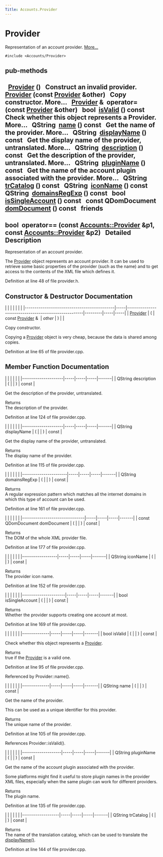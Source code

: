 ```yaml
---
Title: Accounts.Provider
---
```

        
Provider
========

Representation of an account provider. [More...](#details)

`#include <Accounts/Provider>`

pub-methods
------------------------------------------------------

 
<a href="#a0a281cda2c25f17e851f76142d4527a0">Provider</a> ()
 
Construct an invalid provider.
 
 
<a href="#abff16d2acc53f89d7f633e85a4b90634">Provider</a> (const <a href="index.html">Provider</a> &other)
 
Copy constructor. More...
 
<a href="index.html">Provider</a> & 
**operator=** (const <a href="index.html">Provider</a> &other)
 
bool 
<a href="#aac1b70a2ed67ead038c4d3f5ac4d8a81">isValid</a> () const
 
Check whether this object represents a Provider. More...
 
QString 
<a href="#a2b0a198f837184bf6fff555cee3ce770">name</a> () const
 
Get the name of the provider. More...
 
QString 
<a href="#a9def71dea12661002bb3a63b3b91d08d">displayName</a> () const
 
Get the display name of the provider, untranslated. More...
 
QString 
<a href="#aeaebc63d2181b1a4506603f4e03f1275">description</a> () const
 
Get the description of the provider, untranslated. More...
 
QString 
<a href="#ac7fe5a9dd669a037edfa2930803311a5">pluginName</a> () const
 
Get the name of the account plugin associated with the provider. More...
 
QString 
<a href="#a6c73afd4753195ea4eee794c95a770dd">trCatalog</a> () const
 
QString 
<a href="#a038b22680aca535f9972908fe2f1f6a1">iconName</a> () const
 
QString 
<a href="#ab0c2fc656cae3b09e456ec0747315ecc">domainsRegExp</a> () const
 
bool 
<a href="#aa785668bfd84285ad40299410c02367d">isSingleAccount</a> () const
 
const QDomDocument 
<a href="#a305fe3a04c76c8069c3465621a7967cc">domDocument</a> () const
 
friends
----------------------------------

bool 
**operator==** (const <a href="index.html">Accounts::Provider</a> &p1, const <a href="index.html">Accounts::Provider</a> &p2)
 
<span id="details"></span>
Detailed Description
--------------------

Representation of an account provider.

The <a href="index.html" title="Representation of an account provider. ">Provider</a> object represents an account provider. It can be used to retrieve some basic properties of the provider (such as the name) and to get access to the contents of the XML file which defines it.

Definition at line 48 of file provider.h.

Constructor & Destructor Documentation
--------------------------------------

<span id="abff16d2acc53f89d7f633e85a4b90634" class="anchor"></span>
|                                              |     |                                                       |         |     |     |
|----------------------------------------------|-----|-------------------------------------------------------|---------|-----|-----|
| <a href="index.html">Provider</a> | (   | const <a href="index.html">Provider</a> &  | *other* | )   |     |

Copy constructor.

Copying a <a href="index.html" title="Representation of an account provider. ">Provider</a> object is very cheap, because the data is shared among copies.

Definition at line 65 of file provider.cpp.

Member Function Documentation
-----------------------------

<span id="aeaebc63d2181b1a4506603f4e03f1275" class="anchor"></span>
|                     |     |     |     |       |
|---------------------|-----|-----|-----|-------|
| QString description | (   |     | )   | const |

Get the description of the provider, untranslated.

Returns  
The description of the provider.

Definition at line 124 of file provider.cpp.

<span id="a9def71dea12661002bb3a63b3b91d08d" class="anchor"></span>
|                     |     |     |     |       |
|---------------------|-----|-----|-----|-------|
| QString displayName | (   |     | )   | const |

Get the display name of the provider, untranslated.

Returns  
The display name of the provider.

Definition at line 115 of file provider.cpp.

<span id="ab0c2fc656cae3b09e456ec0747315ecc" class="anchor"></span>
|                       |     |     |     |       |
|-----------------------|-----|-----|-----|-------|
| QString domainsRegExp | (   |     | )   | const |

Returns  
A regular expression pattern which matches all the internet domains in which this type of account can be used.

Definition at line 161 of file provider.cpp.

<span id="a305fe3a04c76c8069c3465621a7967cc" class="anchor"></span>
|                                |     |     |     |       |
|--------------------------------|-----|-----|-----|-------|
| const QDomDocument domDocument | (   |     | )   | const |

Returns  
The DOM of the whole XML provider file.

Definition at line 177 of file provider.cpp.

<span id="a038b22680aca535f9972908fe2f1f6a1" class="anchor"></span>
|                  |     |     |     |       |
|------------------|-----|-----|-----|-------|
| QString iconName | (   |     | )   | const |

Returns  
The provider icon name.

Definition at line 152 of file provider.cpp.

<span id="aa785668bfd84285ad40299410c02367d" class="anchor"></span>
|                      |     |     |     |       |
|----------------------|-----|-----|-----|-------|
| bool isSingleAccount | (   |     | )   | const |

Returns  
Whether the provider supports creating one account at most.

Definition at line 169 of file provider.cpp.

<span id="aac1b70a2ed67ead038c4d3f5ac4d8a81" class="anchor"></span>
|              |     |     |     |       |
|--------------|-----|-----|-----|-------|
| bool isValid | (   |     | )   | const |

Check whether this object represents a <a href="index.html" title="Representation of an account provider. ">Provider</a>.

Returns  
true if the <a href="index.html" title="Representation of an account provider. ">Provider</a> is a valid one.

Definition at line 95 of file provider.cpp.

Referenced by Provider::name().

<span id="a2b0a198f837184bf6fff555cee3ce770" class="anchor"></span>
|              |     |     |     |       |
|--------------|-----|-----|-----|-------|
| QString name | (   |     | )   | const |

Get the name of the provider.

This can be used as a unique identifier for this provider.

Returns  
The unique name of the provider.

Definition at line 105 of file provider.cpp.

References Provider::isValid().

<span id="ac7fe5a9dd669a037edfa2930803311a5" class="anchor"></span>
|                    |     |     |     |       |
|--------------------|-----|-----|-----|-------|
| QString pluginName | (   |     | )   | const |

Get the name of the account plugin associated with the provider.

Some platforms might find it useful to store plugin names in the provider XML files, especially when the same plugin can work for different providers.

Returns  
The plugin name.

Definition at line 135 of file provider.cpp.

<span id="a6c73afd4753195ea4eee794c95a770dd" class="anchor"></span>
|                   |     |     |     |       |
|-------------------|-----|-----|-----|-------|
| QString trCatalog | (   |     | )   | const |

Returns  
The name of the translation catalog, which can be used to translate the <a href="#a9def71dea12661002bb3a63b3b91d08d" title="Get the display name of the provider, untranslated. ">displayName()</a>.

Definition at line 144 of file provider.cpp.

